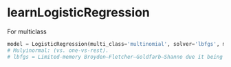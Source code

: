 # learnLogisticRegression

For multiclass 
``` python
model = LogisticRegression(multi_class='multinomial', solver='lbfgs', max_iter=200)
# Mulyinormal: (vs. one-vs-rest).
# lbfgs = Limited-memory Broyden–Fletcher–Goldfarb–Shanno due it being multiclass 

```
